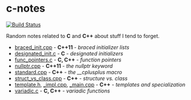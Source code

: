# c-notes

[![Build Status](https://travis-ci.org/duddel/c-notes.svg?branch=master)](https://travis-ci.org/duddel/c-notes)

Random notes related to **C** and **C++** about stuff I tend to forget.

-   [braced_init.cpp](braced_init.cpp) - **C++11** - _braced initializer lists_
-   [designated_init.c](designated_init.c) - **C** - _designated initializers_
-   [func_pointers.c](func_pointers.c) - **C, C++** - _function pointers_
-   [nullptr.cpp](nullptr.cpp) - **C++11** - _the nullptr keyword_
-   [standard.cpp](standard.cpp) - **C++** - _the \_\_cplusplus macro_
-   [struct_vs_class.cpp](struct_vs_class.cpp) - **C++** - _structure vs. class_
-   [template.h](template.h), [_impl.cpp](template_impl.cpp), [_main.cpp](template_main.cpp) - **C++** - _templates and specialization_
-   [variadic.c](variadic.c) - **C, C++** - _variadic functions_
